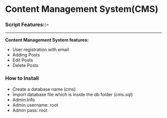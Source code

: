 # Content Management System(CMS)

<div class="script-details">
  <h3>Script Features::-</h3>
  <hr>
  <p><strong>Content Management System features:</strong></p>

<ul>
 <li>User registration with email </li>
 <li>Adding Posts</li>
 <li>Edit Posts</li>
 <li>Delete Posts</li>
</ul>

<div class='install-script'>
  <h3>How to Install</h3>
  <ul>
 <li>Create a database name (cms)</li>
 <li>Import database file which is inside the db folder (cms.sql)</li>
 <li>Admin:Info</li>
 <li>Admin username: root</li>
 <li>Admin pass: root</li>

</ul>

</div>
